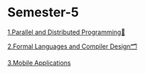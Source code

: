 # Semester-5

[1.Parallel and Distributed Programming🧬](https://github.com/IoanaBotezatu01/-Parallel-and-Distributed-Programming)

[2.Formal Languages and Compiler Design🗂]()

[3.Mobile Applications]()
